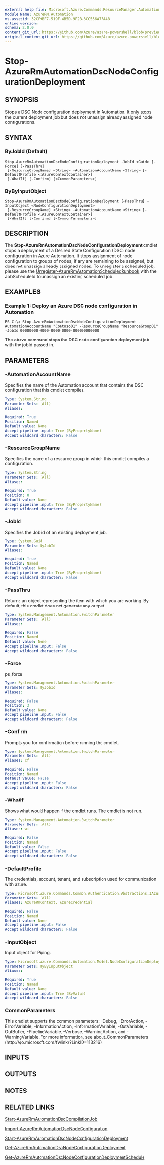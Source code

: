 ```yaml
---
external help file: Microsoft.Azure.Commands.ResourceManager.Automation.dll-Help.xml
Module Name: AzureRM.Automation
ms.assetid: 32CF9BF7-519F-4B5D-9F2B-3CC556A77A48
online version:
schema: 2.0.0
content_git_url: https://github.com/Azure/azure-powershell/blob/preview/src/ResourceManager/Automation/Commands.Automation/help/Stop-AzureRmAutomationDscNodeConfigurationDeployment.md
original_content_git_url: https://github.com/Azure/azure-powershell/blob/preview/src/ResourceManager/Automation/Commands.Automation/help/Stop-AzureRmAutomationDscNodeConfigurationDeployment.md
---
```


# Stop-AzureRmAutomationDscNodeConfigurationDeployment

## SYNOPSIS
Stops a DSC Node configuration deployment in Automation. It only stops the current deployment job but does not unassign already assigned node configurations.

## SYNTAX

### ByJobId (Default)
```
Stop-AzureRmAutomationDscNodeConfigurationDeployment -JobId <Guid> [-Force] [-PassThru]
 [-ResourceGroupName] <String> -AutomationAccountName <String> [-DefaultProfile <IAzureContextContainer>]
 [-WhatIf] [-Confirm] [<CommonParameters>]
```

### ByByInputObject
```
Stop-AzureRmAutomationDscNodeConfigurationDeployment [-PassThru] -InputObject <NodeConfigurationDeployment>
 [-ResourceGroupName] <String> -AutomationAccountName <String> [-DefaultProfile <IAzureContextContainer>]
 [-WhatIf] [-Confirm] [<CommonParameters>]
```

## DESCRIPTION
The **Stop-AzureRmAutomationDscNodeConfigurationDeployment** cmdlet stops a deployment of a Desired State Configuration (DSC) node configuration in Azure Automation. It stops assignment of node configuration to groups of nodes, if any are remaining to be assigned, but does not unassign already assigned nodes. To unregister a scheduled job, please use the [Unregister-AzureRmAutomationScheduledRunbook](./Unregister-AzureRmAutomationScheduledRunbook.md) with the JobScheduleId to unassign an existing scheduled job.

## EXAMPLES

### Example 1: Deploy an Azure DSC node configuration in Automation
```
PS C:\> Stop-AzureRmAutomationDscNodeConfigurationDeployment -AutomationAccountName "Contoso01" -ResourceGroupName "ResourceGroup01" -JobId 00000000-0000-0000-0000-000000000000
```

The above command stops the DSC node configuration deployment job with the jobId passed in.

## PARAMETERS

### -AutomationAccountName
Specifies the name of the Automation account that contains the DSC configuration that this cmdlet compiles.

```yaml
Type: System.String
Parameter Sets: (All)
Aliases: 

Required: True
Position: Named
Default value: None
Accept pipeline input: True (ByPropertyName)
Accept wildcard characters: False
```

### -ResourceGroupName
Specifies the name of a resource group in which this cmdlet compiles a configuration.

```yaml
Type: System.String
Parameter Sets: (All)
Aliases: 

Required: True
Position: 0
Default value: None
Accept pipeline input: True (ByPropertyName)
Accept wildcard characters: False
```

### -JobId
Specifies the Job id of an existing deployment job.

```yaml
Type: System.Guid
Parameter Sets: ByJobId
Aliases: 

Required: True
Position: Named
Default value: None
Accept pipeline input: True (ByPropertyName)
Accept wildcard characters: False
```

### -PassThru
Returns an object representing the item with which you are working.
By default, this cmdlet does not generate any output.

```yaml
Type: System.Management.Automation.SwitchParameter
Parameter Sets: (All)
Aliases: 

Required: False
Position: Named
Default value: None
Accept pipeline input: False
Accept wildcard characters: False
```

### -Force
ps_force

```yaml
Type: System.Management.Automation.SwitchParameter
Parameter Sets: ByJobId
Aliases: 

Required: False
Position: 3
Default value: None
Accept pipeline input: False
Accept wildcard characters: False
```

### -Confirm
Prompts you for confirmation before running the cmdlet.

```yaml
Type: System.Management.Automation.SwitchParameter
Parameter Sets: (All)
Aliases: cf

Required: False
Position: Named
Default value: False
Accept pipeline input: False
Accept wildcard characters: False
```

### -WhatIf
Shows what would happen if the cmdlet runs.
The cmdlet is not run.

```yaml
Type: System.Management.Automation.SwitchParameter
Parameter Sets: (All)
Aliases: wi

Required: False
Position: Named
Default value: False
Accept pipeline input: False
Accept wildcard characters: False
```

### -DefaultProfile
The credentials, account, tenant, and subscription used for communication with azure.

```yaml
Type: Microsoft.Azure.Commands.Common.Authentication.Abstractions.IAzureContextContainer
Parameter Sets: (All)
Aliases: AzureRmContext, AzureCredential

Required: False
Position: Named
Default value: None
Accept pipeline input: False
Accept wildcard characters: False
```

### -InputObject
Input object for Piping.

```yaml
Type: Microsoft.Azure.Commands.Automation.Model.NodeConfigurationDeployment
Parameter Sets: ByByInputObject
Aliases: 

Required: True
Position: Named
Default value: None
Accept pipeline input: True (ByValue)
Accept wildcard characters: False
```

### CommonParameters
This cmdlet supports the common parameters: -Debug, -ErrorAction, -ErrorVariable, -InformationAction, -InformationVariable, -OutVariable, -OutBuffer, -PipelineVariable, -Verbose, -WarningAction, and -WarningVariable. For more information, see about_CommonParameters (<http://go.microsoft.com/fwlink/?LinkID=113216>).

## INPUTS

## OUTPUTS

## NOTES

## RELATED LINKS

[Start-AzureRmAutomationDscCompilationJob](./Start-AzureRmAutomationDscCompilationJob.md)

[Import-AzureRmAutomationDscNodeConfiguration](./Import-AzureRmAutomationDscNodeConfiguration.md)

[Start-AzureRmAutomationDscNodeConfigurationDeployment](./Start-AzureRmAutomationDscNodeConfigurationDeployment.md)

[Get-AzureRmAutomationDscNodeConfigurationDeployment](./Get-AzureRmAutomationDscNodeConfigurationDeployment.md)

[Get-AzureRmAutomationDscNodeConfigurationDeploymentSchedule](./Get-AzureRmAutomationDscNodeConfigurationDeploymentSchedule.md)
